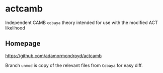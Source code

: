 # actcamb
Independent CAMB `cobaya` theory intended for use with the modified ACT likelihood

## Homepage
<https://github.com/adamormondroyd/actcamb>

Branch `unmod` is copy of the relevant files from `Cobaya` for easy diff.
